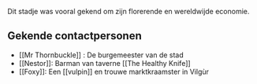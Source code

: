 Dit stadje was vooral gekend om zijn florerende en wereldwijde economie.


## Gekende contactpersonen
- [[Mr Thornbuckle]] : De burgemeester van de stad
- [[Nestor]]: Barman van taverne [[The Healthy Knife]]
- [[Foxy]]: Een [[vulpin]] en trouwe marktkraamster in Vilgùr
